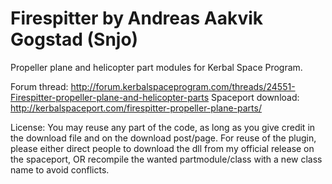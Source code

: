 Firespitter
by Andreas Aakvik Gogstad (Snjo)
===========

Propeller plane and helicopter part modules for Kerbal Space Program.

Forum thread: http://forum.kerbalspaceprogram.com/threads/24551-Firespitter-propeller-plane-and-helicopter-parts
Spaceport download: http://kerbalspaceport.com/firespitter-propeller-plane-parts/

License:
You may reuse any part of the code, as long as you give credit in the download file and on the download post/page.
For reuse of the plugin, please either direct people to download the dll from my official release on the spaceport,
OR recompile the wanted partmodule/class with a new class name to avoid conflicts.
